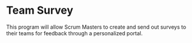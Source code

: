 # Team Survey

This program will allow Scrum Masters to create and send out surveys to their teams for feedback through a personalized portal.